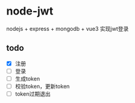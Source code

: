 # node-jwt

nodejs + express + mongodb + vue3
实现jwt登录


## todo 

- [x] 注册
- [ ] 登录
- [ ] 生成token
- [ ] 校验token，更新token
- [ ] token过期退出
